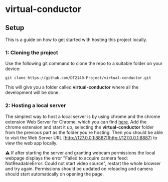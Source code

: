 # virtual-conductor

## Setup 

This is a guide on how to get started with hosting this project locally.


### 1: Cloning the project

Use the following git command to clone the repo to a suitable folder on your device:

```
git clone https://github.com/DT2140-Project/virtual-conductor.git
```

This will give you a folder called **virtual-conductor** where all the development will be done. 

### 2: Hosting a local server

The simplest way to host a local server is by using chrome and the chrome extension Web Server for Chrome, which you can find [here](https://chrome.google.com/webstore/detail/web-server-for-chrome/ofhbbkphhbklhfoeikjpcbhemlocgigb/related?pli=1). Add the chrome extension and start it up, selecting the **virtual-conductor** folder from the previous part as the folder you're hosting.
Then you should be able to visit the Web Server URL [http://127.0.0.1:8887](http://127.0.0.1:8887) to view the web app locally.


⚠ If after starting the server and granting webcam permissions the local webpage displays the error "Failed to acquire camera feed: NotReadableError: Could not start video source", restart the whole browser and try again. Permissions should be updated on reloading and camera should start automatically on opening the page.